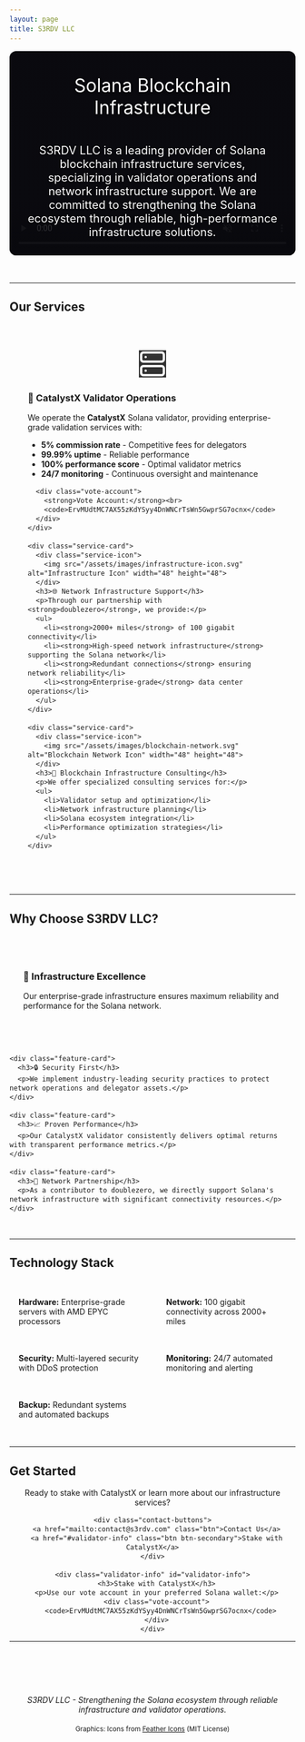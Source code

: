 ```yaml
---
layout: page
title: S3RDV LLC
---
```


<div class="hero-section">
  <div class="hero-media">
    <video class="hero-video" autoplay muted loop playsinline poster="/assets/images/branding/wide/S3V_wide_96dpi_2k_small.jpg">
      <source src="/assets/videos/branding/S3V_video_bg_2k_low.mp4" type="video/mp4">
    </video>
    <div class="hero-overlay">
      <p class="hero-subtitle">Solana Blockchain Infrastructure</p>
      <p class="hero-description">
        S3RDV LLC is a leading provider of Solana blockchain infrastructure services, specializing in validator operations and network infrastructure support. We are committed to strengthening the Solana ecosystem through reliable, high-performance infrastructure solutions.
      </p>
    </div>
  </div>
</div>

---

<div class="services-section" id="services">
  <h2>Our Services</h2>
  
  <div class="services-grid">
    <div class="service-card">
      <div class="service-icon">
        <img src="/assets/images/validator-icon.svg" alt="Validator Icon" width="48" height="48">
      </div>
      <h3>🚀 CatalystX Validator Operations</h3>
      <p>We operate the <strong>CatalystX</strong> Solana validator, providing enterprise-grade validation services with:</p>
      <ul>
        <li><strong>5% commission rate</strong> - Competitive fees for delegators</li>
        <li><strong>99.99% uptime</strong> - Reliable performance</li>
        <li><strong>100% performance score</strong> - Optimal validator metrics</li>
        <li><strong>24/7 monitoring</strong> - Continuous oversight and maintenance</li>
      </ul>
      
      <div class="vote-account">
        <strong>Vote Account:</strong><br>
        <code>ErvMUdtMC7AX55zKdYSyy4DnWNCrTsWn5GwprSG7ocnx</code>
      </div>
    </div>

    <div class="service-card">
      <div class="service-icon">
        <img src="/assets/images/infrastructure-icon.svg" alt="Infrastructure Icon" width="48" height="48">
      </div>
      <h3>🌐 Network Infrastructure Support</h3>
      <p>Through our partnership with <strong>doublezero</strong>, we provide:</p>
      <ul>
        <li><strong>2000+ miles</strong> of 100 gigabit connectivity</li>
        <li><strong>High-speed network infrastructure</strong> supporting the Solana network</li>
        <li><strong>Redundant connections</strong> ensuring network reliability</li>
        <li><strong>Enterprise-grade</strong> data center operations</li>
      </ul>
    </div>

    <div class="service-card">
      <div class="service-icon">
        <img src="/assets/images/blockchain-network.svg" alt="Blockchain Network Icon" width="48" height="48">
      </div>
      <h3>💼 Blockchain Infrastructure Consulting</h3>
      <p>We offer specialized consulting services for:</p>
      <ul>
        <li>Validator setup and optimization</li>
        <li>Network infrastructure planning</li>
        <li>Solana ecosystem integration</li>
        <li>Performance optimization strategies</li>
      </ul>
    </div>
  </div>
</div>

---

<div class="why-choose-section">
  <h2>Why Choose S3RDV LLC?</h2>
  
  <div class="features-grid">
    <div class="feature-card">
      <h3>🎯 Infrastructure Excellence</h3>
      <p>Our enterprise-grade infrastructure ensures maximum reliability and performance for the Solana network.</p>
    </div>

    <div class="feature-card">
      <h3>🔒 Security First</h3>
      <p>We implement industry-leading security practices to protect network operations and delegator assets.</p>
    </div>

    <div class="feature-card">
      <h3>📈 Proven Performance</h3>
      <p>Our CatalystX validator consistently delivers optimal returns with transparent performance metrics.</p>
    </div>

    <div class="feature-card">
      <h3>🤝 Network Partnership</h3>
      <p>As a contributor to doublezero, we directly support Solana's network infrastructure with significant connectivity resources.</p>
    </div>
  </div>
</div>

---

<div class="technology-section">
  <h2>Technology Stack</h2>
  
  <div class="tech-grid">
    <div class="tech-item">
      <strong>Hardware:</strong> Enterprise-grade servers with AMD EPYC processors
    </div>
    <div class="tech-item">
      <strong>Network:</strong> 100 gigabit connectivity across 2000+ miles
    </div>
    <div class="tech-item">
      <strong>Security:</strong> Multi-layered security with DDoS protection
    </div>
    <div class="tech-item">
      <strong>Monitoring:</strong> 24/7 automated monitoring and alerting
    </div>
    <div class="tech-item">
      <strong>Backup:</strong> Redundant systems and automated backups
    </div>
  </div>
</div>

---

<div class="contact-section" id="contact">
  <h2>Get Started</h2>
  
  <div class="contact-content">
    <p>Ready to stake with CatalystX or learn more about our infrastructure services?</p>
    
    <div class="contact-buttons">
      <a href="mailto:contact@s3rdv.com" class="btn">Contact Us</a>
      <a href="#validator-info" class="btn btn-secondary">Stake with CatalystX</a>
    </div>
    
    <div class="validator-info" id="validator-info">
      <h3>Stake with CatalystX</h3>
      <p>Use our vote account in your preferred Solana wallet:</p>
      <div class="vote-account">
        <code>ErvMUdtMC7AX55zKdYSyy4DnWNCrTsWn5GwprSG7ocnx</code>
      </div>
    </div>
  </div>
</div>

---

<div class="attribution-section">
  <p><em>S3RDV LLC - Strengthening the Solana ecosystem through reliable infrastructure and validator operations.</em></p>
  
  <div class="graphics-attribution">
    <p><small>Graphics: Icons from <a href="https://feathericons.com/" target="_blank">Feather Icons</a> (MIT License)</small></p>
  </div>
</div>

<style>
  .hero-media {
    position: relative;
    border-radius: 12px;
    overflow: hidden;
  }
  .hero-video {
    width: 100%;
    height: 360px;
    object-fit: cover;
    filter: saturate(1.2) hue-rotate(15deg) brightness(0.9);
    background: #0a0a0f;
    display: block;
  }
  .hero-overlay {
    position: absolute;
    inset: 0;
    display: flex;
    flex-direction: column;
    align-items: center;
    justify-content: center;
    padding: 2rem;
    background: linear-gradient(180deg, rgba(10,10,15,0.4) 0%, rgba(10,10,15,0.9) 100%);
  }
  .hero-section {
    text-align: center;
    margin-bottom: 3rem;
  }
  
  .hero-subtitle {
    font-size: 2rem;
    color: #ffffff;
    text-shadow: 0 2px 4px rgba(0,0,0,0.5);
    margin-bottom: 1.5rem;
  }
  
  .hero-description {
    font-size: 1.25rem;
    color: #ffffff;
    text-shadow: 0 1px 3px rgba(0,0,0,0.4);
    max-width: 900px;
  }
  
  .services-grid {
    display: grid;
    grid-template-columns: repeat(auto-fit, minmax(300px, 1fr));
    gap: 2rem;
    margin: 2rem 0;
  }
  
  .service-card {
    background-color: var(--surface-color);
    border: 1px solid var(--border-color);
    border-radius: 8px;
    padding: 2rem;
    transition: transform 0.3s ease, box-shadow 0.3s ease;
  }
  
  .service-card:hover {
    transform: translateY(-5px);
    box-shadow: 0 10px 30px rgba(20, 241, 149, 0.15);
  }
  
  .service-icon {
    text-align: center;
    margin-bottom: 1rem;
  }
  
  .service-icon img {
    filter: invert(1);
    opacity: 0.8;
  }
  
  .features-grid {
    display: grid;
    grid-template-columns: repeat(auto-fit, minmax(250px, 1fr));
    gap: 1.5rem;
    margin: 2rem 0;
  }
  
  .feature-card {
    background-color: var(--surface-color);
    border-left: 4px solid var(--primary-color);
    padding: 1.5rem;
    border-radius: 0 8px 8px 0;
  }
  
  .tech-grid {
    display: grid;
    grid-template-columns: repeat(auto-fit, minmax(200px, 1fr));
    gap: 1rem;
    margin: 2rem 0;
  }
  
  .tech-item {
    background-color: var(--surface-color);
    padding: 1rem;
    border-radius: 5px;
    border: 1px solid var(--border-color);
  }
  
  .contact-content {
    text-align: center;
    max-width: 600px;
    margin: 0 auto;
  }
  
  .contact-buttons {
    display: flex;
    gap: 1rem;
    justify-content: center;
    margin: 2rem 0;
    flex-wrap: wrap;
  }
  
  .validator-info {
    margin-top: 2rem;
    padding: 2rem;
    background-color: var(--surface-color);
    border-radius: 8px;
    border: 1px solid var(--border-color);
  }
  
  .attribution-section {
    text-align: center;
    margin-top: 3rem;
    padding-top: 2rem;
    border-top: 1px solid var(--border-color);
  }
  
  .graphics-attribution {
    margin-top: 1rem;
    color: var(--text-muted);
  }
  
  @media (max-width: 768px) {
    .hero-video { height: 240px; }
    .services-grid,
    .features-grid,
    .tech-grid {
      grid-template-columns: 1fr;
    }
    
    .contact-buttons {
      flex-direction: column;
      align-items: center;
    }
  }
</style> 